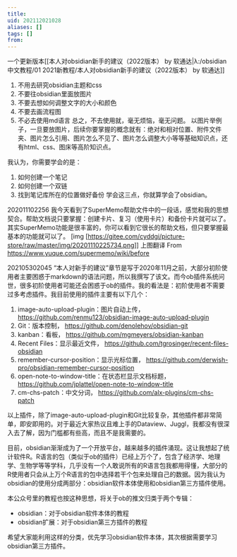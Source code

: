 ```yaml
---
title: 
uid: 202112021028
aliases: []
tags: []
from: 
---
```

一个更新版本[[本人对obsidian新手的建议（2022版本） by 软通达|λ:/obsidian中文教程/01 2021新教程/本人对obsidian新手的建议（2022版本） by 软通达]]

1. 不用去研究obsidian主题和css
2. 不要往obsidian里面放图片
3. 不要去想如何调整文字的大小和颜色
4. 不要去画流程图
5. 不必去使用md语言
总之，不去使用就，毫无烦恼，毫无问题。
以图片举例子，一旦要放图片，后续你要掌握的概念就有：绝对和相对位置、附件文件夹、图片怎么引用、图片怎么不见了、图片怎么调整大小等等基础知识点，还有html、css、图床等高阶知识点。

我认为，你需要学会的是：
1. 如何创建一个笔记
2. 如何创建一个双链
3. 找到笔记库所在的位置做好备份
学会这三点，你就算学会了obsidian。


202011102256
我今天看到了SuperMemo帮助文件中的一段话，感觉和我的思想契合。帮助文档说只要掌握：创建卡片、复习（使用卡片）和备份卡片就可以了。其实SuperMemo功能是很丰富的，你可以看到它很长的帮助文档，但只要掌握最基本的功能就可以了。
[img [https://gitee.com/cyddgi/picture-store/raw/master/img/20201110225734.png]]
上图翻译 From https://www.yuque.com/supermemo/wiki/before

202105302045
“本人对新手的建议”章节是写于2020年11月之前，大部分初阶使用者主要困惑于markdown的语法问题，所以我撰写了该文。而今ob插件系统问世，很多初阶使用者可能还会困惑于ob的插件。我的看法是：初阶使用者不需要过多考虑插件。我目前使用的插件主要有以下几个：

1. image-auto-upload-plugin：图片自动上传， https://github.com/renmu123/obsidian-image-auto-upload-plugin
2. Git：版本控制， https://github.com/denolehov/obsidian-git
3. kanban：看板， https://github.com/mgmeyers/obsidian-kanban
4. Recent Files：显示最近文件， https://github.com/tgrosinger/recent-files-obsidian
5. remember-cursor-position：显示光标位置， https://github.com/derwish-pro/obsidian-remember-cursor-position
6. open-note-to-window-title：在状态栏显示文档标题， https://github.com/jplattel/open-note-to-window-title
7. cm-chs-patch：中文分词， https://github.com/alx-plugins/cm-chs-patch

以上插件，除了image-auto-upload-plugin和Git比较复杂，其他插件都非常简单，即安即用的。对于最近大家热议且难上手的Dataview、Juggl，我都没有很深入去了解，因为门槛都有些高，而且不是我需要的。

目前，obsidian渐渐成为了一个开放平台，越来越多的插件涌现。这让我想起了统计软件R。R语言的包（类似于ob的插件）已经上万个了，包含了经济学、地理学、生物学等等学科，几乎没有一个人敢说所有的R语言包我都用得懂，大部分的R使用者只会从上万个R语言的包中选择若干个包来处理自己的数据。因为我认为obsidian的使用分成两部分：obsidian软件本体使用和obsidian第三方插件使用。

本公众号里的教程也按这种思想，将关于ob的推文归类于两个专辑：
- obsidian：对于obsidian软件本体的教程
- obsidian扩展：对于obsidian第三方插件的教程

希望大家能利用这样的分类，优先学习obsidian软件本体，其次根据需要学习obsidian第三方插件。
